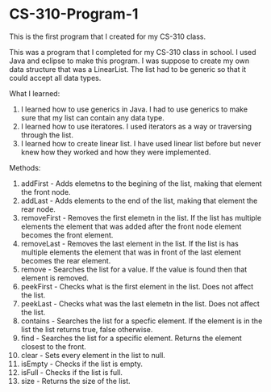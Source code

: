 # CS-310-Program-1
This is the first program that I created for my CS-310 class.

This was a program that I completed for my CS-310 class in school. I used Java and eclipse to make this program. I was suppose to create my own data structure that was a LinearList. The list had to be generic so that it could accept all data types. 


What I learned:
  1. I learned how to use generics in Java. I had to use generics to make sure that my list can contain any data type.
  2. I learned how to use iteratores. I used iterators as a way or traversing through the list.
  3. I learned how to create linear list. I have used linear list before but never knew how they worked and how they were implemented.


Methods:
  1. addFirst - Adds elemetns to the begining of the list, making that element the front node. 
  2. addLast - Adds elements to the end of the list, making that element the rear node.
  3. removeFirst - Removes the first elemetn in the list. If the list has multiple elements the element that was added after the front node element becomes the front element.
  4. removeLast - Removes the last element in the list. If the list is has multiple elements the element that was in front of the last element becomes the rear element.
  5. remove - Searches the list for a value. If the value is found then that element is removed. 
  6. peekFirst - Checks what is the first element in the list. Does not affect the list.
  7. peekLast - Checks what was the last elemetn in the list. Does not affect the list.
  8. contains - Searches the list for a specfic element. If the element is in the list the list returns true, false otherwise.
  9. find - Searches the list for a specific element. Returns the element closest to the front.
  10. clear - Sets every element in the list to null.
  11. isEmpty - Checks if the list is empty.
  12. isFull - Checks if the list is full.
  13. size - Returns the size of the list.
